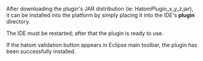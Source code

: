 After downloading the plugin's JAR distribution (ie: HatomPlugin\_x\_y\_z.jar), it can be installed into the platform by simply placing it into the IDE's **plugin** directory.

The IDE must be restarted; after that the plugin is ready to use.

If the hatom validation button appears in Eclipse main toolbar, the plugin has been successfully installed.